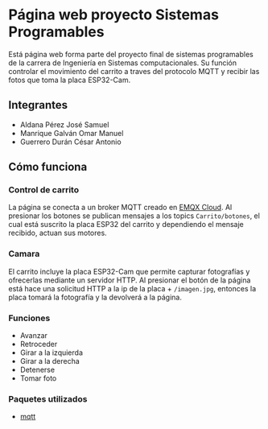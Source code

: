 # Página web proyecto Sistemas Programables

Está página web forma parte del proyecto final de sistemas programables de la carrera de Ingeniería en Sistemas computacionales. Su función controlar el movimiento del carrito a traves del protocolo MQTT y recibir las fotos que toma la placa ESP32-Cam.

## Integrantes

- Aldana Pérez José Samuel
- Manrique Galván Omar Manuel
- Guerrero Durán César Antonio

## Cómo funciona

### Control de carrito

La página se conecta a un broker MQTT creado en [EMQX Cloud](https://www.emqx.com/en/cloud). Al presionar los botones se publican mensajes a los topics `Carrito/botones`, el cual está suscrito la placa ESP32 del carrito y dependiendo el mensaje recibido, actuan sus motores.

### Camara

El carrito incluye la placa ESP32-Cam que permite capturar fotografías y ofrecerlas mediante un servidor HTTP. Al presionar el botón de la página está hace una solicitud HTTP a la ip de la placa + `/imagen.jpg`, entonces la placa tomará la fotografía y la devolverá a la página.

### Funciones

- Avanzar
- Retroceder
- Girar a la izquierda
- Girar a la derecha
- Detenerse
- Tomar foto

### Paquetes utilizados

- [mqtt](https://www.npmjs.com/package/mqtt)
